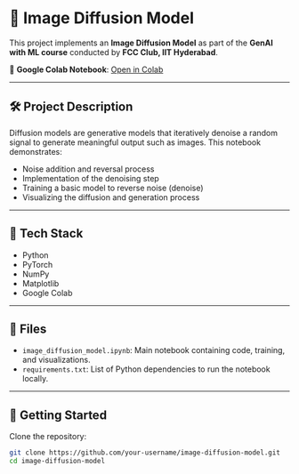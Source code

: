 # 🧠 Image Diffusion Model

This project implements an **Image Diffusion Model** as part of the **GenAI with ML course** conducted by **FCC Club, IIT Hyderabad**.

🔗 **Google Colab Notebook**: [Open in Colab](https://colab.research.google.com/drive/1XTucOrMzHXxIa8JesXx7r3829xV3sUdb?usp=sharing)

---

## 🛠️ Project Description

Diffusion models are generative models that iteratively denoise a random signal to generate meaningful output such as images. This notebook demonstrates:

- Noise addition and reversal process
- Implementation of the denoising step
- Training a basic model to reverse noise (denoise)
- Visualizing the diffusion and generation process

---

## 🧪 Tech Stack

- Python
- PyTorch
- NumPy
- Matplotlib
- Google Colab

---

## 📁 Files

- `image_diffusion_model.ipynb`: Main notebook containing code, training, and visualizations.
- `requirements.txt`: List of Python dependencies to run the notebook locally.

---

## 🚀 Getting Started

Clone the repository:

```bash
git clone https://github.com/your-username/image-diffusion-model.git
cd image-diffusion-model
